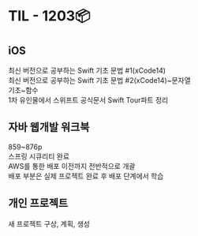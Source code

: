 # TIL - 1203📦

## iOS
최신 버전으로 공부하는 Swift 기초 문법 #1(xCode14)  
최신 버전으로 공부하는 Swift 기초 문법 #2(xCode14)\~문자열    
기초\~함수  
1차 유인물에서 스위프트 공식문서 Swift Tour파트 정리  
  
## 자바 웹개발 워크북
859\~876p  
스프링 시큐리티 완료  
AWS를 통한 배포 이전까지 전반적으로 개괄  
배포 부분은 실제 프로젝트 완료 후 배포 단계에서 학습  
  
## 개인 프로젝트
새 프로젝트 구상, 계획, 생성  
